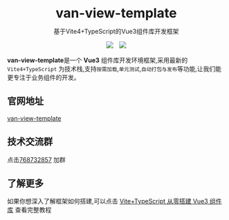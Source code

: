 <br />
<br />
<div style="text-align:center">
<b style="font-size:30px">van-view-template</b>
<p>基于Vite4+TypeScript的Vue3组件库开发框架</p>
<img style="display:inline" src="https://img.shields.io/npm/v/create-van-view-template" />

<img style="display:inline;margin-left:10px" src="https://img.shields.io/npm/dt/create-van-view-template" />
</div>

**van-view-template**是一个 **Vue3** 组件库开发环境框架,采用最新的 `Vite4+TypeScript` 为技术栈,支持`按需加载`,`单元测试`,`自动打包与发布`等功能,让我们能更专注于业务组件的开发。

## 官网地址

[van-view-template](https://van-view-templateui.github.io/van-view-template/)

## 技术交流群

点击<a target="_blank" href="https://qm.qq.com/cgi-bin/qm/qr?k=crNHhLZYUpx3MHdlzD2r3NcE93WKt_w7&jump_from=webapi&authKey=4KF8ltIhPHIbXHudldjvq7Q/W6COfs+ycjKTRmIquQsJL0nCy+gU6CGb53mGpIMc">768732857</a> 加群

## 了解更多

如果你想深入了解框架如何搭建,可以点击 [Vite+TypeScript 从零搭建 Vue3 组件库](https://juejin.cn/column/7118932817119019015) 查看完整教程
